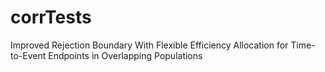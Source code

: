 # corrTests
Improved Rejection Boundary With Flexible Efficiency Allocation for Time-to-Event Endpoints in Overlapping Populations
